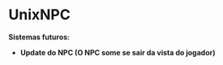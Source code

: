 # UnixNPC
<b>Sistemas futuros:<b>
<ul>
<li>Update do NPC (O NPC some se sair da vista do jogador)</li>
</ul>
